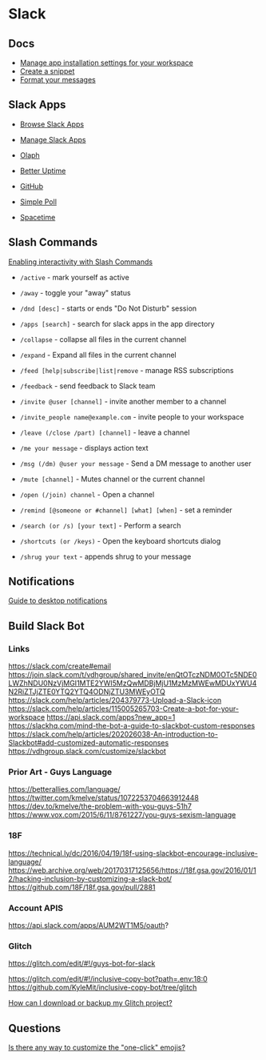 # Slack

## Docs


* [Manage app installation settings for your workspace](https://app.slack.com/help/articles/222386767-Manage-app-installation-settings-for-your-workspace)
* [Create a snippet](https://slack.com/help/articles/204145658-Create-a-snippet)
* [Format your messages](https://slack.com/help/articles/202288908-Format-your-messages)

## Slack Apps

* [Browse Slack Apps](https://btvdev.slack.com/apps)
* [Manage Slack Apps](https://btvdev.slack.com/apps/manage)


* [Olaph](https://olaph.io/)
* [Better Uptime](https://betteruptime.com/slack-integration)
* [GitHub](https://slack.github.com/)
* [Simple Poll](https://simplepoll.rocks/)
* [Spacetime](https://spacetime.am/)


## Slash Commands

[Enabling interactivity with Slash Commands](https://api.slack.com/interactivity/slash-commands)

* `/active` - mark yourself as active
* `/away` - toggle your "away" status
* `/dnd [desc]` - starts or ends "Do Not Disturb" session

* `/apps [search]` - search for slack apps in the app directory

* `/collapse` - collapse all files in the current channel
* `/expand` - Expand all files in the current channel

* `/feed [help|subscribe|list|remove` - manage RSS subscriptions
* `/feedback` - send feedback to Slack team

* `/invite @user [channel]` - invite another member to a channel
* `/invite_people name@example.com` - invite people to your workspace

* `/leave (/close /part) [channel]` - leave a channel
* `/me your message` - displays action text
* `/msg (/dm) @user your message` - Send a DM message to another user

* `/mute [channel]` - Mutes channel or the current channel
* `/open (/join) channel` - Open a channel

* `/remind [@someone or #channel] [what] [when]` - set a reminder
* `/search (or /s) [your text]` - Perform a search
* `/shortcuts (or /keys)` - Open the keyboard shortcuts dialog

* `/shrug your text` - appends shrug to your message



## Notifications

[Guide to desktop notifications](https://slack.com/help/articles/201355156-Guide-to-desktop-notifications#windows-1)




## Build Slack Bot


### Links

https://slack.com/create#email
https://join.slack.com/t/vdhgroup/shared_invite/enQtOTczNDM0OTc5NDE0LWZhNDU0NzVjMGI1MTE2YWI5MzQwMDBjMjU1MzMzMWEwMDUxYWU4N2RiZTJjZTE0YTQ2YTQ4ODNjZTU3MWEyOTQ
https://slack.com/help/articles/204379773-Upload-a-Slack-icon
https://slack.com/help/articles/115005265703-Create-a-bot-for-your-workspace
https://api.slack.com/apps?new_app=1
https://slackhq.com/mind-the-bot-a-guide-to-slackbot-custom-responses
https://slack.com/help/articles/202026038-An-introduction-to-Slackbot#add-customized-automatic-responses
https://vdhgroup.slack.com/customize/slackbot


### Prior Art - Guys Language

https://betterallies.com/language/
https://twitter.com/kmelve/status/1072253704663912448
https://dev.to/kmelve/the-problem-with-you-guys-51h7
https://www.vox.com/2015/6/11/8761227/you-guys-sexism-language

### 18F

https://technical.ly/dc/2016/04/19/18f-using-slackbot-encourage-inclusive-language/
https://web.archive.org/web/20170317125656/https://18f.gsa.gov/2016/01/12/hacking-inclusion-by-customizing-a-slack-bot/
https://github.com/18F/18f.gsa.gov/pull/2881


### Account APIS

https://api.slack.com/apps/AUM2WT1M5/oauth?

### Glitch

https://glitch.com/edit/#!/guys-bot-for-slack

https://glitch.com/edit/#!/inclusive-copy-bot?path=.env:18:0
https://github.com/KyleMit/inclusive-copy-bot/tree/glitch

[How can I download or backup my Glitch project?](https://glitch.com/help/how-can-i-download-backup-my-glitch-project/)

## Questions

[Is there any way to customize the "one-click" emojis?](https://www.reddit.com/r/Slack/comments/jcaa35/)


